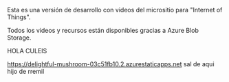Esta es una versión de desarrollo con videos del micrositio para "Internet of Things".

Todos los videos y recursos están disponibles gracias a Azure Blob Storage.

HOLA CULEIS

https://delightful-mushroom-03c51fb10.2.azurestaticapps.net
sal de aqui hijo de rremil
